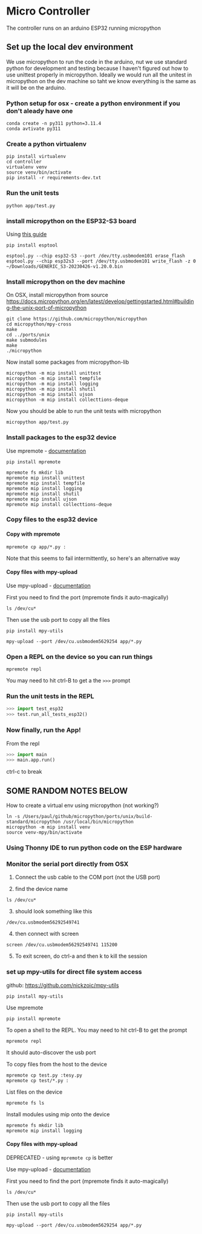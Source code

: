 # Micro Controller

The controller runs on an arduino ESP32 running micropython

## Set up the local dev environment
We use micropython to run the code in the arduino, nut we use standard python for development and testing because I haven't figured out how to use unittest properly in micropython.  Ideally we would run all the unitest in micropython on the dev machine so taht we know everything is the same as it will be on the arduino. 

### Python setup for osx - create a python environment if you don't aleady have one
```
conda create -n py311 python=3.11.4 
conda avtivate py311
```

### Create a python virtualenv
```console
pip install virtualenv
cd controller
virtualenv venv
source venv/bin/activate
pip install -r requirements-dev.txt 
```

### Run the unit tests
```console
python app/test.py
```

### install micropython on the ESP32-S3 board

Using [this guide](https://micropython.org/download/GENERIC_S3/)

```
pip install esptool

esptool.py --chip esp32-S3 --port /dev/tty.usbmodem101 erase_flash
esptool.py --chip esp32s3 --port /dev/tty.usbmodem101 write_flash -z 0 ~/Downloads/GENERIC_S3-20230426-v1.20.0.bin 
```

### Install micropython on the dev machine
On OSX, install micropython from source
https://docs.micropython.org/en/latest/develop/gettingstarted.html#building-the-unix-port-of-micropython

```console
git clone https://github.com/micropython/micropython
cd micropython/mpy-cross
make
cd ../ports/unix
make submodules
make
./micropython
```

Now install some packages from micropython-lib
```console
micropython -m mip install unittest
micropython -m mip install tempfile
micropython -m mip install logging
micropython -m mip install shutil
micropython -m mip install ujson
micropython -m mip install collecttions-deque
```

Now you should be able to run the unit tests with micropython
```console
micropython app/test.py
```
 
### Install packages to the esp32 device
Use mpremote - [documentation](https://docs.micropython.org/en/latest/reference/mpremote.html)
```console
pip install mpremote

mpremote fs mkdir lib
mpremote mip install unittest
mpremote mip install tempfile
mpremote mip install logging
mpremote mip install shutil
mpremote mip install ujson
mpremote mip install collecttions-deque
```

### Copy files to the esp32 device
#### Copy with mpremote
```console
mpremote cp app/*.py :
```
Note that this seems to fail intermittently, so here's an alternative way

#### Copy files with mpy-upload

Use mpy-upload - [documentation](https://github.com/nickzoic/mpy-utils)

First you need to find the port (mpremote finds it auto-magically)
```console
ls /dev/cu*
```

Then use the usb port to copy all the files
```console
pip install mpy-utils

mpy-upload --port /dev/cu.usbmodem5629254 app/*.py
```

### Open a REPL on the device so you can run things

```console
mpremote repl
```
You may need to hit ctrl-B to get a the `>>>` prompt

### Run the unit tests in the REPL
```python
>>> import test_esp32
>>> test.run_all_tests_esp32()
```

### Now finally, run the App!
From the repl
```python
>>> import main
>>> main.app.run()
```
ctrl-c to break



## SOME RANDOM NOTES BELOW


How to create a virtual env using micropython (not working?)
```
ln -s /Users/paul/github/micropython/ports/unix/build-standard/micropython /usr/local/bin/micropython
micropython -m mip install venv
source venv-mpy/bin/activate 
```


### Using Thonny IDE to run python code on the ESP hardware

### Monitor the serial port directly from OSX

1. Connect the usb cable to the COM port (not the USB port)

2. find the device name
```
ls /dev/cu*
```
3. should look something like this
```
/dev/cu.usbmodem56292549741
```
4. then connect with screen
```
screen /dev/cu.usbmodem56292549741 115200
```
5. To exit screen, do ctrl-a and then k to kill the session


### set up mpy-utils for direct file system access
github: https://github.com/nickzoic/mpy-utils
```
pip install mpy-utils
```


Use mpremote
```console
pip install mpremote
```
To open a shell to the REPL. You may need to hit ctrl-B to get the prompt
```console
mpremote repl
```
It should auto-discover the usb port

To copy files from the host to the device
```console
mpremote cp test.py :tesy.py
mpremote cp test/*.py :
```

List files on the device
```console
mpremote fs ls
```

Install modules using mip onto the device
```console
mpremote fs mkdir lib
mpremote mip install logging
```

#### Copy files with mpy-upload
DEPRECATED - using `mpremote cp` is better

Use mpy-upload - [documentation](https://github.com/nickzoic/mpy-utils)

First you need to find the port (mpremote finds it auto-magically)
```console
ls /dev/cu*
```

Then use the usb port to copy all the files
```console
pip install mpy-utils

mpy-upload --port /dev/cu.usbmodem5629254 app/*.py
```
